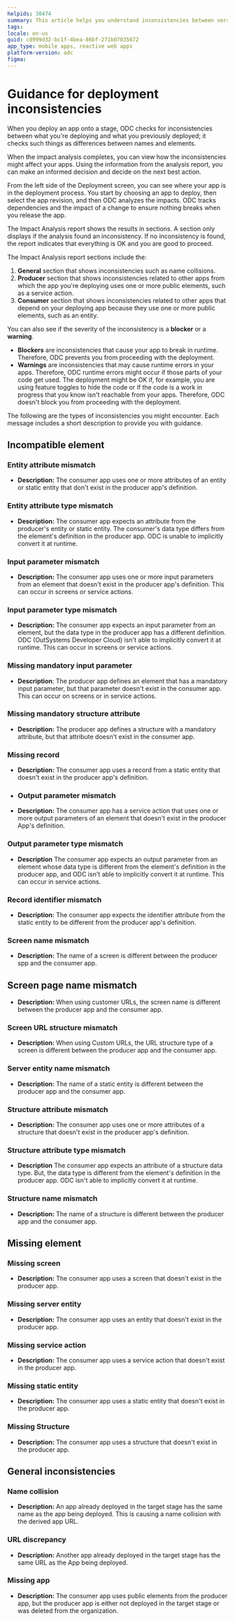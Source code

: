 ```yaml
---
helpids: 30474
summary: This article helps you understand inconsistencies between versions found during deployment.
tags:
locale: en-us
guid: c8999d32-bc1f-4bea-86bf-271b07035672
app_type: mobile apps, reactive web apps
platform-version: odc
figma:
---
```


# Guidance for deployment inconsistencies

When you deploy an app onto a stage, ODC checks for inconsistencies between what you're deploying and what you previously deployed; it checks such things as differences between names and elements.

When the impact analysis completes, you can view how the inconsistencies might affect your apps. Using the information from the analysis report, you can make an informed decision and decide on the next best action.

From the left side of the Deployment screen, you can see where your app is in the deployment process. You start by choosing an app to deploy, then select the app revision, and then ODC analyzes the impacts. ODC tracks dependencies and the impact of a change to ensure nothing breaks when you release the app.

The Impact Analysis report shows the results in sections. A section only displays if the analysis found an inconsistency. If no inconsistency is found, the report indicates that everything is OK and you are good to proceed.

The Impact Analysis report sections include the:

 1. **General** section that shows inconsistencies such as name collisions.
 1. **Producer** section that shows inconsistencies related to other apps from which the app you're deploying uses one or more public elements, such as a service action.
 1. **Consumer** section that shows inconsistencies related to other apps that depend on your deploying app because they use one or more public elements, such as an entity.

You can also see if the severity of the inconsistency is a **blocker** or a **warning**.

* **Blockers** are inconsistencies that cause your app to break in runtime. Therefore, ODC prevents you from proceeding with the deployment.
* **Warnings** are inconsistencies that may cause runtime errors in your apps. Therefore, ODC runtime errors might occur if those parts of your code get used. The deployment might be OK if, for example, you are using feature toggles to hide the code or if the code is a work in progress that you know isn't reachable from your apps. Therefore, ODC doesn't block you from proceeding with the deployment.

The following are the types of inconsistencies you might encounter. Each message includes a short description to provide you with guidance.

## Incompatible element
  
### Entity attribute mismatch

* **Description:** The consumer app uses one or more attributes of an entity or static entity that don't exist in the producer app's definition.

### Entity attribute type mismatch

* **Description:** The consumer app expects an attribute from the producer's entity or static entity. The consumer's data type differs from the element's definition in the producer app. ODC is unable to implicitly convert it at runtime.

### Input parameter mismatch

* **Description:** The consumer app uses one or more input parameters from an element that doesn't exist in the producer app's definition. This can occur in screens or service actions.

### Input parameter type mismatch

* **Description:** The consumer app expects an input parameter from an element, but the data type in the producer app has a different definition. ODC (OutSystems Developer Cloud) isn't  able to implicitly convert it at runtime. This can occur in screens or service actions.

### Missing mandatory input parameter

* **Description**: The producer app defines an element that has a mandatory input parameter, but that parameter doesn't exist in the consumer app. This can occur on screens or in service actions.
  
### Missing mandatory structure attribute

* **Description:** The producer app defines a structure with a mandatory attribute, but that attribute doesn't exist in the consumer app.

### Missing record

* **Description:** The consumer app uses a record from a static entity that doesn't exist in the producer app's definition.
  
* ### Output parameter mismatch

* **Description:** The consumer app has a service action that uses one or more output parameters of an element that doesn't exist in the producer App's definition.

### Output parameter type mismatch

* **Description** The consumer app expects an output parameter from an element whose data type is different from the element's definition in the producer app, and ODC isn't able to implicitly convert it at runtime. This can occur in service actions.

### Record identifier mismatch

* **Description:** The consumer app expects the identifier attribute from the static entity to be different from the producer app's definition.

### Screen name mismatch

* **Description:** The name of a screen is different between the producer spp and the consumer app.
  
## Screen page name mismatch

* **Description:** When using customer URLs, the screen name is different between the producer app and the consumer app.

### Screen URL structure mismatch

* **Description:** When using Custom URLs, the URL structure type of a screen is different between the producer app and the consumer app.


### Server entity name mismatch

* **Description:** The name of a static entity is different between the producer app and the consumer app.

### Structure attribute mismatch

* **Description:** The consumer app uses one or more attributes of a structure that doesn't exist in the producer app's definition.

### Structure attribute type mismatch

* **Description** The consumer app expects an attribute of a structure data type. But, the data type is different from the element's definition in the producer app. ODC isn't able to implicitly convert it at runtime.

### Structure name mismatch

* **Description:** The name of a structure is different between the producer app and the consumer app.

## Missing element

### Missing screen

* **Description:** The consumer app uses a screen that doesn't exist in the producer app.

### Missing server entity

* **Description:** The consumer app uses an entity that doesn't exist in the producer app.

### Missing service action

* **Description:** The consumer app uses a service action that doesn't exist in the producer app.
 
### Missing static entity

* **Description:** The consumer app uses a static entity that doesn't exist in the producer app.

### Missing Structure

* **Description:** The consumer app uses a structure that doesn't exist in the producer app.

## General inconsistencies

### Name collision

* **Description:** An app already deployed in the target stage has the same name as the app being deployed. This is causing a name collision with the derived app URL.

### URL discrepancy

* **Description:** Another app already deployed in the target stage has the same URL as the App being deployed.

### Missing app

* **Description:** The consumer app uses public elements from the producer app, but the producer app is either not deployed in the target stage or was deleted from the organization.
